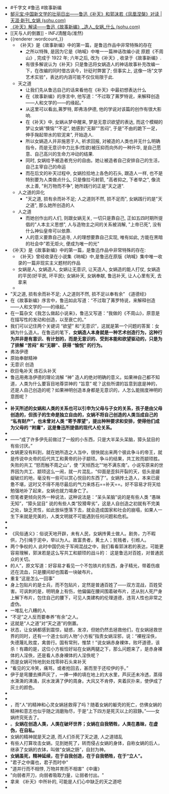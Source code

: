 - #千字文 #鲁迅 #故事新编
- [郜元宝:中国新文学的壮丽日出——鲁迅《补天》和郭沫若《凤凰涅槃》对读 | 天涯·新刊_女娲 (sohu.com)](https://www.sohu.com/a/312645833_595443)
- [《补天》解读——鲁迅《故事新编》_造人_女娲_什么 (sohu.com)](https://www.sohu.com/a/715800717_121124388)
- [[天与人的倒置]] - INFJ清醒岛(淮然)
- {{renderer :wordcount_}}
	- 《补天》是《故事新编》中的第一篇，是鲁迅作品中非常特殊的存在
		- 之所以特殊, 是因为它是《呐喊》中唯一一篇神话改编小说 原题《不周山》, 完成于 1922 年; 六年之后, 改为《补天》, 收录于《故事新编》.
		- 有很多解说认为《补天》只是鲁迅将女娲造人的神话故事补充改编一下，在改编的同时借古讽今，针砭时弊罢了; 但事实上, 这像一场"文学艺术实验"，表达的内涵可能不仅仅局限于此.
	- 天之道
		- 让我们先从鲁迅自己的话来看他在《补天》中最初想表达什么
		- 在《故事新编》的序言中, 他写道：“不过取了茀罗特说，来解释创造——人和文学的——的缘起。”
		- 从这里可以看出,茀罗特, 即弗洛伊德, 他的学说对该篇的创作有很大影响.
		- 在《补天》中, 女娲从梦中醒来, 梦是无意识欲望的表达, 而这个模糊的梦让女娲“懊恼”“不足”,  她感到"无聊""苦闷", 于是"不由的跪下一足，伸手掬起带水的软泥来”, 开始造人.
		- 所以女娲造人并非施恩于人, 祈求回报, 对被造的人类也并无什么明确指令，而是无意识中力比多(性欲)被压抑而向外的一种升华, 是自己愿意、自己高兴的生命力冲动的结果.
		- 同时, 女娲给予被造者充分的自由。她让被造者自己安排自己的生活，自己主宰自己的命运
		- 而在后文的补天过程中, 女娲捡拾地上各色的石头, 跟造人一样, 也不是特别要为人类做点什么, 只是像拉弓射箭, "高者抑之, 下者举之", 像流水上善, "利万物而不争", 她所践行的正是"天之道".
	- 人之道的异化
		- "天之道, 损有余而补不足; 人之道则不然, 损不足而", 女娲践行的是"天之道", 那么她所创造的人
	- 人之道
		- 而她创作出的人们, 则跟女娲无关, 一切只是靠自己, 正如五四时期所提倡的"人本主义思想", 人与造物主之间的关系被消解, "上帝已死", 没有什么神仙皇帝可以依靠.
		- 人的意义要靠自己追寻, 人的理想要靠自己实现, 唯有如此, 方能在黑暗的社会中"若无炬火, 便成为唯一的光"
- 《补天》是《故事新编》中的第一篇，是鲁迅作品中非常特殊的存在:
	- 《补天》曾经收录在小说集《呐喊》中,是鲁迅在原版《呐喊》集中唯一收录的一篇非现实主义题材的作品
	- 女娲是人, 女娲造人, 女娲让无意识, 让天造人, 女娲造的能人打仗, 女娲造的平民(好平民, 坏平民); 女娲补天, 女娲奉献, 鲁迅补天, 让人心里有天, 去拿来
	-
- "天之道, 损有余而补不足; 人之道则不然, 损不足以奉有余" 《道德经》
- 在《故事新编》序言中，鲁迅如此写道：“不过取了茀罗特说，来解释创造——人和文学的——的缘起。”
- 在一篇杂文《我怎么做起小说来》，鲁迅又写道：“我做的《不周山》，原意是在描写性的发动和创造，以至衰亡的。”
- 我们可以记住两个关键词 “欲望” 和“无意识”，这就是第一个问题的答案：女娲为什么造人。在鲁迅的笔下，**女娲造人本身就是一种艺术创造行为，这种行为并非是有意识、有计划的，而是无意识的、受到本能和欲望驱动的，只是为了排解 “苦闷” 和“无聊”、获得 “愉悦” 的行为。**
- 弗洛伊德
- 原始奉献精神
- 无意识 创造
- 砍巨龟补天 炼石头补天
- 鲁迅用弗洛伊德的理论消解 “神” 造人的绝对明确的意义。如果神自己都不知道，人类为什么要盲目地尊崇神的 “旨意” 呢？这些所谓的旨意到底是神的，还是人自己创造的呢？如果神明创造本身都是无意识的，人怎么能揣度神明的意图呢？
-
- **补天所述的女娲和人类的关系也可以引申为父母与子女的关系，孩子是由父母创造的，但孩子的生命是独立自由的，女娲不将自己创造的人类当成自己的 “私有财产”，也未曾对人类 “寄予厚望”，提出种种要求和安排，使得他们成为父母的 “附庸”，这是鲁迅所提倡的现代人伦关系。**
-
- ——“成了许多伊先前做过了一般的小东西，只是大半呆头呆脑，獐头鼠目的有些讨厌。”
- 女娲更没有料到，就在她所造之人当中，很快就出来两个彼此争斗的帝王，就是传说中炎帝的后代共工和黄帝的孙子颛顼。争斗的结果，共工败而颛顼胜。失败的共工 “怒而触不周之山”，使 “天倾西北”“地不满东南”。小说写原来的世界因为共工、颛顼这么一闹，就一片混乱，“仰面是歪斜开裂的天，低头是龌龊破烂的地，毫没有一些可以赏心悦目的东西了”。女娲抟土造人，本来已疲惫不堪，这时又不得不用尽最后的气力来炼石==补天==。好不容易才将天给勉强地补了起来，女娲也就力竭身亡了。
- 但笔者更倾向另外一种说法，这种说法是：“呆头呆脑”说的是有些人类 “愚昧无知”，“獐头鼠目” 说的有些人类“狡猾卑劣”，这是人自创造之初就有不完美之处，缺乏灵性，如此放纵堕落下去，就会造成国家和社会的崩塌，如果人一生下来就是完美的，人类文明就不可能遇到任何问题和危机。
-
-
- 《风俗通义》：俗说天地开辟，未有人民，女娲抟黄土做人。剧务，力不暇供，乃引绳于泥中，举以为人。故富贵者，黄土人；贫贱者，引縆人。
- 两个争权的人 此时中国仍处于军阀混战之中，我们看看郭沫若的表达，可能更容易理解，郭沫若是这么写共工和颛顼的战斗的：  这是鲁迅对百姓，对普通民众的关切。
- 的人”，原文写道：好容易才看见一个不包铁片的东西，身子精光，带着伤痕还在流血，只是腰间却也围着一块破布片。
- 重复“这是怎么一回事”
- 身上包贴片的是士兵，而不包贴片，定然是普通百姓了——双方混战，百姓受害。可讽刺的是，明明身上有伤，他偏偏在腰间围着破布片，还从别人死尸身上解下布片，包住自己的腰下，可见人类建构的伦理道德，违背人性也非常之虚伪。
- 一堆乱七八糟的人
- “不足”之人反而要奉养“有余”之人。
- 这就是“人之道”对“天之道”的倒置。
- 状态，让女娲都感到震惊，疑惑，发凉，但她仍然去拯救他们，在女娲拯救世界的同时，还有一个道士似的人物“小方板”指责女娲淫邪，说：“裸裎淫佚，失德蔑礼败度，禽兽行。国有常刑，惟禁！”说女娲赤身裸体，败坏道德，该杀！有趣的是，这位小方板恰好站在女娲两腿之下，那么问题来了，是赤身裸体的人淫佚，还是看人赤身裸体的人淫佚呢？
- 而是女娲可怜地到处找零碎石头来补天
- “看见的又冷笑，痛骂，或者抢回去，甚而至于还咬伊的手。”
- 伊于是弯腰去捧芦灰了，一捧一捧的填在地上的大水里，芦灰还未冷透，蒸得水澌澌的沸涌，灰水泼满了伊的周身。大风又不肯停，夹着灰扑来，使伊成了灰土的颜色。
-
-
- ，而“人”的精神和心灵女娲拯救得了吗？随着女娲的躯壳的死亡，仿佛女娲的精神和意志也似乎随之消磨殆尽，于是“上下四方是死灭以上的寂静。”——女娲终究死去了。
- 。**女娲在创造人类，人类在破坏世界；女娲在自我牺牲，人类在愚昧，在虚伪，在自私。**
- 女娲的精神就是天之道, 而人们杀死了天之道, 人之道错乱
- 有些人打算攻击女娲，见到她死了，转而侵占女娲的身体，自称女娲的后人，继承了女娲的衣钵，叫做“女娲之肠”，自封为神。
- **女娲虽死，精神延续，在于自我创造，在于自我牺牲，在于“立人”。**
- "君子之中庸也，君子而时中"
- "道并行而不相悖, 万物并育而不相害"《中庸》
- "向弱者开刀，向弱者吸取力量，让弱者付出。"
- 拿来 《补天》中所补的, 可能是人们心中缺乏的天之道吧
-